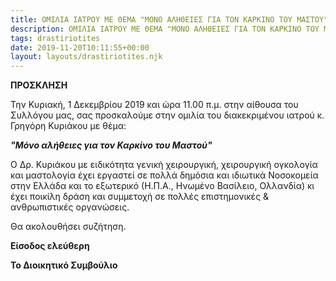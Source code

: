 ```yaml
---
title: ΟΜΙΛΙΑ ΙΑΤΡΟΥ ΜΕ ΘΕΜΑ "ΜΟΝΟ ΑΛΗΘΕΙΕΣ ΓΙΑ ΤΟΝ ΚΑΡΚΙΝΟ ΤΟΥ ΜΑΣΤΟΥ", ΤΗΝ ΚΥΡΙΑΚΗ 1/12/2019, ΩΡΑ 11:00 Π.Μ.
description: ΟΜΙΛΙΑ ΙΑΤΡΟΥ ΜΕ ΘΕΜΑ "ΜΟΝΟ ΑΛΗΘΕΙΕΣ ΓΙΑ ΤΟΝ ΚΑΡΚΙΝΟ ΤΟΥ ΜΑΣΤΟΥ", ΤΗΝ ΚΥΡΙΑΚΗ 1/12/2019, ΩΡΑ 11:00 Π.Μ.
tags: drastiriotites
date: 2019-11-20T10:11:55+00:00
layout: layouts/drastiriotites.njk
---
```


**ΠΡΟΣΚΛΗΣΗ**

Την Κυριακή, 1 Δεκεμβρίου 2019 και ώρα 11.00 π.μ. στην αίθουσα του Συλλόγου μας, σας προσκαλούμε στην ομιλία του διακεκριμένου ιατρού κ. Γρηγόρη Κυριάκου με θέμα:

**_"Μόνο αλήθειες για τον Καρκίνο του Μαστού"_**

Ο Δρ. Κυριάκου με ειδικότητα γενική χειρουργική, χειρουργική ογκολογία και μαστολογία έχει εργαστεί σε πολλά δημόσια και ιδιωτικά Νοσοκομεία στην Ελλάδα και το εξωτερικό (Η.Π.Α., Ηνωμένο Βασίλειο, Ολλανδία) κι έχει ποικίλη δράση και συμμετοχή σε πολλές επιστημονικές &amp; ανθρωπιστικές οργανώσεις.

Θα ακολουθήσει συζήτηση.

**Είσοδος ελεύθερη**

**Το Διοικητικό Συμβούλιο**

<!-- excerpt -->

